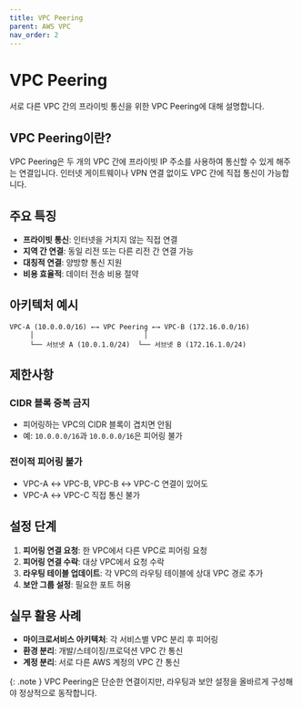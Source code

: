 ```yaml
---
title: VPC Peering
parent: AWS VPC
nav_order: 2
---
```


# VPC Peering

서로 다른 VPC 간의 프라이빗 통신을 위한 VPC Peering에 대해 설명합니다.

## VPC Peering이란?

VPC Peering은 두 개의 VPC 간에 프라이빗 IP 주소를 사용하여 통신할 수 있게 해주는 연결입니다. 인터넷 게이트웨이나 VPN 연결 없이도 VPC 간에 직접 통신이 가능합니다.

## 주요 특징

- **프라이빗 통신**: 인터넷을 거치지 않는 직접 연결
- **지역 간 연결**: 동일 리전 또는 다른 리전 간 연결 가능
- **대칭적 연결**: 양방향 통신 지원
- **비용 효율적**: 데이터 전송 비용 절약

## 아키텍처 예시

```
VPC-A (10.0.0.0/16) ←→ VPC Peering ←→ VPC-B (172.16.0.0/16)
     │                           │
     └── 서브넷 A (10.0.1.0/24)  └── 서브넷 B (172.16.1.0/24)
```

## 제한사항

### CIDR 블록 중복 금지
- 피어링하는 VPC의 CIDR 블록이 겹치면 안됨
- 예: `10.0.0.0/16`과 `10.0.0.0/16`은 피어링 불가

### 전이적 피어링 불가
- VPC-A ↔ VPC-B, VPC-B ↔ VPC-C 연결이 있어도
- VPC-A ↔ VPC-C 직접 통신 불가

## 설정 단계

1. **피어링 연결 요청**: 한 VPC에서 다른 VPC로 피어링 요청
2. **피어링 연결 수락**: 대상 VPC에서 요청 수락
3. **라우팅 테이블 업데이트**: 각 VPC의 라우팅 테이블에 상대 VPC 경로 추가
4. **보안 그룹 설정**: 필요한 포트 허용

## 실무 활용 사례

- **마이크로서비스 아키텍처**: 각 서비스별 VPC 분리 후 피어링
- **환경 분리**: 개발/스테이징/프로덕션 VPC 간 통신
- **계정 분리**: 서로 다른 AWS 계정의 VPC 간 통신

{: .note }
VPC Peering은 단순한 연결이지만, 라우팅과 보안 설정을 올바르게 구성해야 정상적으로 동작합니다. 